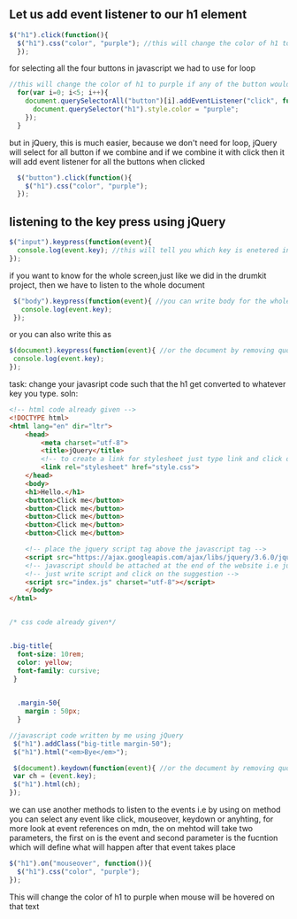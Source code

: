 ## Let us add event listener to our h1 element

```javascript
$("h1").click(function(){
  $("h1").css("color", "purple"); //this will change the color of h1 to purple when clicked
  });
```
for selecting all the four buttons in javascript we had to use for loop

```javascript
//this will change the color of h1 to purple if any of the button would be clicked
  for(var i=0; i<5; i++){
    document.querySelectorAll("button")[i].addEventListener("click", function(){
      document.querySelector("h1").style.color = "purple";
    });
  }
```
but  in jQuery, this is much easier, because we don't need for loop, jQuery will select for all button if we combine and if we combine it with click then it will add event listener for all the buttons when clicked
```javascript
  $("button").click(function(){
    $("h1").css("color", "purple");
  });
 ```
  ## listening to the key press using jQuery
  ```javascript
  $("input").keypress(function(event){
    console.log(event.key); //this will tell you which key is enetered in the input space of website and will print that key in console
  });
  ```
 if you want to know for the whole screen,just like we did in the drumkit project, then we have to listen to the whole document
 
 ```javascript
  $("body").keypress(function(event){ //you can write body for the whole body
    console.log(event.key);
  });
  ```
   or you can also write this as 
   
   ```javascript
  $(document).keypress(function(event){ //or the document by removing quotation marks
    console.log(event.key);
  });
  ```
task: change your javasript code such that the h1 get converted to whatever key you type.
soln:

```html
<!-- html code already given -->
<!DOCTYPE html>
<html lang="en" dir="ltr">
    <head>
        <meta charset="utf-8">
        <title>jQuery</title>
        <!-- to create a link for stylesheet just type link and click on the atom suggestion -->
        <link rel="stylesheet" href="style.css">
    </head>
    <body>
    <h1>Hello.</h1>
    <button>Click me</button>
    <button>Click me</button>
    <button>Click me</button>
    <button>Click me</button>
    <button>Click me</button>

    <!-- place the jquery script tag above the javascript tag -->
    <script src="https://ajax.googleapis.com/ajax/libs/jquery/3.6.0/jquery.min.js"></script>
    <!-- javascript should be attached at the end of the website i.e just before the end of the body -->
    <!-- just write script and click on the suggestion -->
    <script src="index.js" charset="utf-8"></script>
    </body>
</html>
```

```css

/* css code already given*/


.big-title{
  font-size: 10rem;
  color: yellow;
  font-family: cursive;
 }

 
  .margin-50{
    margin : 50px;
  }
```

```javascript
//javascript code written by me using jQuery
 $("h1").addClass("big-title margin-50");
 $("h1").html("<em>Bye</em>");

 $(document).keydown(function(event){ //or the document by removing quotation marks
 var ch = (event.key);
 $("h1").html(ch);
});
```
we can use another methods to listen to the events i.e by using on method
you can select any event like click, mouseover, keydown or anyhting, for more look at event references on mdn, the on mehtod will take two parameters, the first on is the event and second parameter is the fucntion which will define what will happen after that event takes place
```javascript
$("h1").on("mouseover", function()){
  $("h1").css("color", "purple");
});
```
This will change the color of h1 to purple when mouse will be hovered on that text
